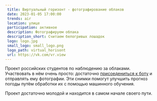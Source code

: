 ```yaml
---
 title: Виртуальный горизонт - фотографирование облаков
 date: 2023-01-05 17:00:00
 trends: air
 location: улице
 participation: активное
 description: Фотографируем облака
 description_short: Считаем белогривых лошадок
 logo: logo.jpg
 small_logo: small_logo.png
 logo_path: virtual_horisont
 url: https://vk.com/vr.view
---
```


Проект российских студентов по наблюдению за облаками. Участвовать в нём очень просто: достаточно [присоедениться к боту](https://t.me/CloudCollectionBot) и отправлять ему фотографии.
Эти снимки помогут улучшить прогноз погоды путём обработки их с помощью машинного обучения.

Проект достаточно молодой и находится в самом начале своего пути.